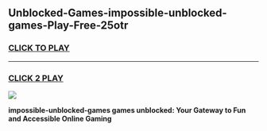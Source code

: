 
## Unblocked-Games-impossible-unblocked-games-Play-Free-25otr
<h3>
<a href="https://premium76.site?title=impossible-unblocked-games&ref=19M">CLICK TO PLAY</a></h3>
<hr>

<h3>
<a href="https://premium76.site?title=impossible-unblocked-games&ref=19M">CLICK 2 PLAY</a>
  
</h3>

<a href="https://premium76.site?title=impossible-unblocked-games&ref=19M"><img src="https://clearcache.store/games.png"></a>


**impossible-unblocked-games games unblocked: Your Gateway to Fun and Accessible Online Gaming**
